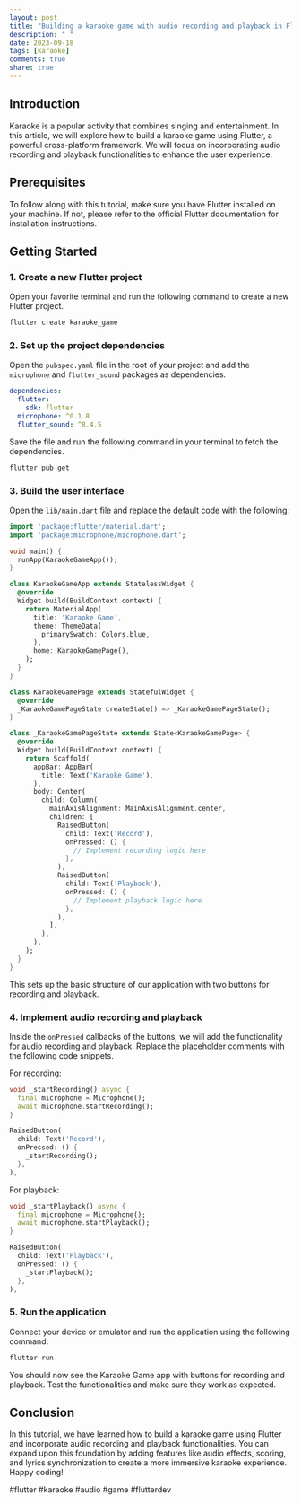```yaml
---
layout: post
title: "Building a karaoke game with audio recording and playback in Flutter"
description: " "
date: 2023-09-18
tags: [karaoke]
comments: true
share: true
---
```


## Introduction

Karaoke is a popular activity that combines singing and entertainment. In this article, we will explore how to build a karaoke game using Flutter, a powerful cross-platform framework. We will focus on incorporating audio recording and playback functionalities to enhance the user experience.

## Prerequisites

To follow along with this tutorial, make sure you have Flutter installed on your machine. If not, please refer to the official Flutter documentation for installation instructions.

## Getting Started

### 1. Create a new Flutter project

Open your favorite terminal and run the following command to create a new Flutter project.

```bash
flutter create karaoke_game
```

### 2. Set up the project dependencies

Open the `pubspec.yaml` file in the root of your project and add the `microphone` and `flutter_sound` packages as dependencies.

```yaml
dependencies:
  flutter:
    sdk: flutter
  microphone: ^0.1.8
  flutter_sound: ^8.4.5
```

Save the file and run the following command in your terminal to fetch the dependencies.

```bash
flutter pub get
```

### 3. Build the user interface

Open the `lib/main.dart` file and replace the default code with the following:

```dart
import 'package:flutter/material.dart';
import 'package:microphone/microphone.dart';

void main() {
  runApp(KaraokeGameApp());
}

class KaraokeGameApp extends StatelessWidget {
  @override
  Widget build(BuildContext context) {
    return MaterialApp(
      title: 'Karaoke Game',
      theme: ThemeData(
        primarySwatch: Colors.blue,
      ),
      home: KaraokeGamePage(),
    );
  }
}

class KaraokeGamePage extends StatefulWidget {
  @override
  _KaraokeGamePageState createState() => _KaraokeGamePageState();
}

class _KaraokeGamePageState extends State<KaraokeGamePage> {
  @override
  Widget build(BuildContext context) {
    return Scaffold(
      appBar: AppBar(
        title: Text('Karaoke Game'),
      ),
      body: Center(
        child: Column(
          mainAxisAlignment: MainAxisAlignment.center,
          children: [
            RaisedButton(
              child: Text('Record'),
              onPressed: () {
                // Implement recording logic here
              },
            ),
            RaisedButton(
              child: Text('Playback'),
              onPressed: () {
                // Implement playback logic here
              },
            ),
          ],
        ),
      ),
    );
  }
}
```

This sets up the basic structure of our application with two buttons for recording and playback.

### 4. Implement audio recording and playback

Inside the `onPressed` callbacks of the buttons, we will add the functionality for audio recording and playback. Replace the placeholder comments with the following code snippets.

For recording:

```dart
void _startRecording() async {
  final microphone = Microphone();
  await microphone.startRecording();
}

RaisedButton(
  child: Text('Record'),
  onPressed: () {
    _startRecording();
  },
),
```

For playback:

```dart
void _startPlayback() async {
  final microphone = Microphone();
  await microphone.startPlayback();
}

RaisedButton(
  child: Text('Playback'),
  onPressed: () {
    _startPlayback();
  },
),
```

### 5. Run the application

Connect your device or emulator and run the application using the following command:

```bash
flutter run
```

You should now see the Karaoke Game app with buttons for recording and playback. Test the functionalities and make sure they work as expected.

## Conclusion

In this tutorial, we have learned how to build a karaoke game using Flutter and incorporate audio recording and playback functionalities. You can expand upon this foundation by adding features like audio effects, scoring, and lyrics synchronization to create a more immersive karaoke experience. Happy coding!

#flutter #karaoke #audio #game #flutterdev